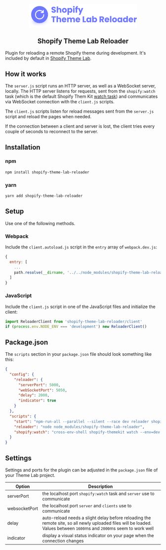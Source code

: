<!-- logo (start) -->
<p align="center">
  <img src=".github/img/logo.svg" width="350px">
</p>
<!-- logo (end) -->

<!-- title / description (start) -->
<h2 align="center">Shopify Theme Lab Reloader</h2>

Plugin for reloading a remote Shopify theme during development. It's included by default in [Shopify Theme Lab](https://github.com/uicrooks/shopify-theme-lab).
<!-- title / description (end) -->

<!-- how it works (start) -->
## How it works
The `server.js` script runs an HTTP server, as well as a WebSocket server, locally. The HTTP server listens for requests, sent from the `shopify:watch` task (which is the default Shopify Them Kit [watch task](https://shopify.dev/tools/theme-kit/command-reference#watch)) and communicates via WebSocket connection with the `client.js` scripts.

The `client.js` scripts listen for reload messages sent from the `server.js` script and reload the pages when needed.

If the connection between a client and server is lost, the client tries every couple of seconds to reconnect to the server.
<!-- how it works (end) -->

<!-- installation (start) -->
## Installation

### npm
```sh
npm install shopify-theme-lab-reloader
```

### yarn
```sh
yarn add shopify-theme-lab-reloader
```
<!-- installation (end) -->

<!-- setup (start) -->
## Setup
Use one of the following methods.

### Webpack
Include the `client.autoload.js` script in the `entry` array of `webpack.dev.js`:

```js
{
  entry: [
    ...
    path.resolve(__dirname, '../../node_modules/shopify-theme-lab-reloader/client.autoload')
  ]
}
```

### JavaScript
Include the `client.js` script in one of the JavaScript files and initialize the client:

```js
import ReloaderClient from 'shopify-theme-lab-reloader/client'
if (process.env.NODE_ENV === 'development') new ReloaderClient()
```

## Package.json
The `scripts` section in your `package.json` file should look something like this:

```json
{
  "config": {
    "reloader": {
      "serverPort": 5000,
      "webSocketPort": 5050,
      "delay": 2000,
      "indicator": true
    }
  },
  "scripts": {
    "start": "npm-run-all --parallel --silent --race dev reloader shopify:watch",
    "reloader": "node node_modules/shopify-theme-lab-reloader",
    "shopify:watch": "cross-env-shell shopify-themekit watch --env=dev --allow-live --config .config/shopify/shopify.dev.yml --notify=http://localhost:$npm_package_config_reloader_serverPort/reload"
  }
}
```
<!-- setup (end) -->

<!-- settings (start) -->
## Settings
Settings and ports for the plugin can be adjusted in the `package.json` file of your Theme Lab project.

| Option | Description |
| - | - |
| serverPort | the localhost port `shopify:watch` task and `server` use to communicate |
| websocketPort | the localhost port `server` and `clients` use to communicate |
| delay | auto-reload needs a slight delay before reloading the remote site, so all newly uploaded files will be loaded. Values between `1600`ms and `2000`ms seem to work well |
| indicator | display a visual status indicator on your page when the connection changes |
<!-- settings (end) -->